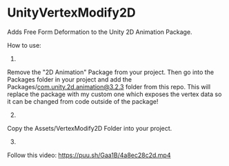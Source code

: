 # UnityVertexModify2D
Adds Free Form Deformation to the Unity 2D Animation Package.

How to use:

1.
Remove the "2D Animation" Package from your project. Then go into the Packages folder in your project and add the Packages/com.unity.2d.animation@3.2.3 folder from this repo.
This will replace the package with my custom one which exposes the vertex data so it can be changed from code outside of the package!

2.
Copy the Assets/VertexModify2D Folder into your project.

3.
Follow this video:
https://puu.sh/Gaa1B/4a8ec28c2d.mp4
